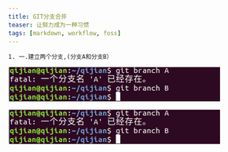 ```yaml
---
title: GIT分支合并
teaser: 让努力成为一种习惯
tags: [markdown, workflow, foss]
---
```

	1. 一.建立两个分支,(分支A和分支B）


![1](/_assets/img/cjfz.png)
<!DOCTYPE html>
<html>
<head>
	<title>
	</title>
</head>
<body>
	<img src='/_assets/img/cjfz.png'>
</body>
</html>